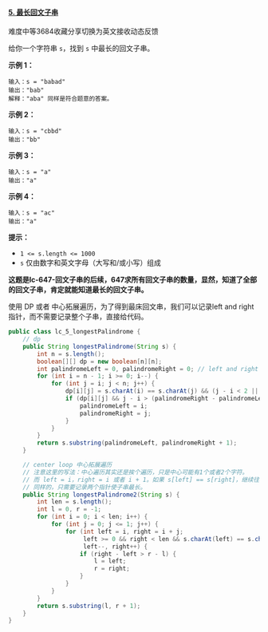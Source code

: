 #### [5. 最长回文子串](https://leetcode-cn.com/problems/longest-palindromic-substring/)

难度中等3684收藏分享切换为英文接收动态反馈

给你一个字符串 `s`，找到 `s` 中最长的回文子串。

 

**示例 1：**

```
输入：s = "babad"
输出："bab"
解释："aba" 同样是符合题意的答案。
```

**示例 2：**

```
输入：s = "cbbd"
输出："bb"
```

**示例 3：**

```
输入：s = "a"
输出："a"
```

**示例 4：**

```
输入：s = "ac"
输出："a"
```

 

**提示：**

- `1 <= s.length <= 1000`
- `s` 仅由数字和英文字母（大写和/或小写）组成

**这题是lc-647-回文子串的后续，647求所有回文子串的数量，显然，知道了全部的回文子串，肯定就能知道最长的回文子串。**

使用 DP 或者 中心拓展遍历，为了得到最床回文串，我们可以记录left and right 指针，而不需要记录整个子串，直接给代码。

```java
public class lc_5_longestPalindrome {
    // dp
    public String longestPalindrome(String s) {
        int n = s.length();
        boolean[][] dp = new boolean[n][n];
        int palindromeLeft = 0, palindromeRight = 0; // left and right pointer
        for (int i = n - 1; i >= 0; i--) {
            for (int j = i; j < n; j++) {
                dp[i][j] = s.charAt(i) == s.charAt(j) && (j - i < 2 || dp[i+1][j-1]);
                if (dp[i][j] && j - i > (palindromeRight - palindromeLeft)) {
                    palindromeLeft = i;
                    palindromeRight = j;
                }
            }
        }
        return s.substring(palindromeLeft, palindromeRight + 1);
    }

    // center loop 中心拓展遍历
    // 注意这里的写法：中心遍历其实还是挨个遍历，只是中心可能有1个或者2个字符。
    // 而 left = i，right = i 或者 i + 1。如果 s[left] == s[right]，继续往两边拓展。
    // 同样的，只需要记录两个指针使子串最长。
    public String longestPalindrome2(String s) {
        int len = s.length();
        int l = 0, r = -1;
        for (int i = 0; i < len; i++) {
            for (int j = 0; j <= 1; j++) {
                for (int left = i, right = i + j;
                     left >= 0 && right < len && s.charAt(left) == s.charAt(right);
                     left--, right++) {
                    if (right - left > r - l) {
                        l = left;
                        r = right;
                    }
                }
            }
        }
        return s.substring(l, r + 1);
    }
}
```

